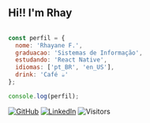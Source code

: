 
## Hi!! I'm Rhay

```javascript

const perfil = {
  nome: 'Rhayane F.',
  graduacao: 'Sistemas de Informação',
  estudando: 'React Native',
  idiomas: ['pt_BR', 'en_US'],
  drink: 'Café ☕'
};

console.log(perfil);

```

[![GitHub](https://img.shields.io/badge/github-%23121011.svg?style=for-the-badge&logo=github&logoColor=white)](https://github.com/rhaycf)
[![LinkedIn](https://img.shields.io/badge/linkedin-%230077B5.svg?style=for-the-badge&logo=linkedin&logoColor=white)](https://www.linkedin.com/in/fabres-rhayane/)
![Visitors](https://api.visitorbadge.io/api/visitors?path=https%3A%2F%2Fgithub.com%2Frhaycf&label=Visitors&countColor=%23263759)
